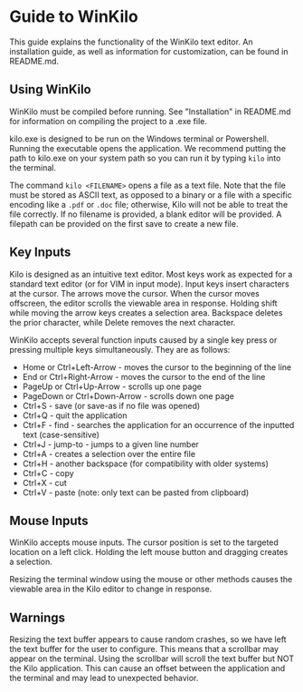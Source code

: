 # Guide to WinKilo

This guide explains the functionality of the WinKilo text editor. An installation guide, as well as information for customization, can be found in README.md.

## Using WinKilo

WinKilo must be compiled before running. See "Installation" in README.md for information on compiling the project to a .exe file.

kilo.exe is designed to be run on the Windows terminal or Powershell. Running the executable opens the application. We recommend putting the path to kilo.exe on your system path so you can run it by typing `kilo` into the terminal.

The command `kilo <FILENAME>` opens a file as a text file. Note that the file must be stored as ASCII text, as opposed to a binary or a file with a specific encoding like a `.pdf` or `.doc` file; otherwise, Kilo will not be able to treat the file correctly. If no filename is provided, a blank editor will be provided. A filepath can be provided on the first save to create a new file.

## Key Inputs

Kilo is designed as an intuitive text editor. Most keys work as expected for a standard text editor (or for VIM in input mode). Input keys insert characters at the cursor. The arrows move the cursor. When the cursor moves offscreen, the editor scrolls the viewable area in response. Holding shift while moving the arrow keys creates a selection area. Backspace deletes the prior character, while Delete removes the next character.

WinKilo accepts several function inputs caused by a single key press or pressing multiple keys simultaneously. They are as follows:
- Home or Ctrl+Left-Arrow - moves the cursor to the beginning of the line
- End or Ctrl+Right-Arrow - moves the cursor to the end of the line
- PageUp or Ctrl+Up-Arrow - scrolls up one page
- PageDown or Ctrl+Down-Arrow - scrolls down one page
- Ctrl+S - save (or save-as if no file was opened)
- Ctrl+Q - quit the application
- Ctrl+F - find - searches the application for an occurrence of the inputted text (case-sensitive)
- Ctrl+J - jump-to - jumps to a given line number
- Ctrl+A - creates a selection over the entire file
- Ctrl+H - another backspace (for compatibility with older systems)
- Ctrl+C - copy
- Ctrl+X - cut
- Ctrl+V - paste (note: only text can be pasted from clipboard)

## Mouse Inputs

WinKilo accepts mouse inputs. The cursor position is set to the targeted location on a left click. Holding the left mouse button and dragging creates a selection.

Resizing the terminal window using the mouse or other methods causes the viewable area in the Kilo editor to change in response. 

## Warnings

Resizing the text buffer appears to cause random crashes, so we have left the text buffer for the user to configure. This means that a scrollbar may appear on the terminal. Using the scrollbar will scroll the text buffer but NOT the Kilo application. This can cause an offset between the application and the terminal and may lead to unexpected behavior.